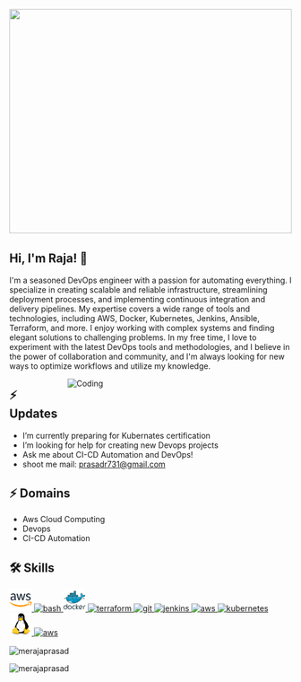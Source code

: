 <img src="https://cdn.faun.dev/prod/media/public/original_images/devOps-cloud-native.gif" width="100%" height="400"><br>
<h2 align="left">Hi, I'm Raja! 👋</h2>
<p align="left" > I'm a seasoned DevOps engineer with a passion for automating everything. I specialize in creating scalable and reliable infrastructure, streamlining deployment processes, and implementing continuous integration and delivery pipelines.
My expertise covers a wide range of tools and technologies, including AWS, Docker, Kubernetes, Jenkins, Ansible, Terraform, and more. I enjoy working with complex systems and finding elegant solutions to challenging problems. In my free time, I love to experiment with the latest DevOps tools and methodologies, and I believe in the power of collaboration and community, and I'm always looking for new ways to optimize workflows and utilize my knowledge.
</p>
<img align="right" alt="Coding" width="400" src="https://media3.giphy.com/media/qgQUggAC3Pfv687qPC/giphy.gif?cid=ecf05e47ezm0fn0fag604ku15f2pmpqlndnabqi2nzvhersi&ep=v1_gifs_search&rid=giphy.gif&ct=g">

## ⚡ Updates

-  I’m currently preparing for Kubernates certification<br/>
-  I’m looking for help for creating new Devops projects<br/>
-  Ask me about CI-CD Automation and DevOps!<br/>
-  shoot me mail: prasadr731@gmail.com<br/>

## ⚡ Domains
- Aws Cloud Computing
- Devops
- CI-CD Automation

## 🛠 Skills
<p align="left"> <a href="https://aws.amazon.com" target="_blank" rel="noreferrer"> <img src="https://raw.githubusercontent.com/devicons/devicon/master/icons/amazonwebservices/amazonwebservices-original-wordmark.svg" alt="aws" width="40" height="40"/> </a> <a href="https://www.gnu.org/software/bash/" target="_blank" rel="noreferrer"> <img src="https://www.vectorlogo.zone/logos/gnu_bash/gnu_bash-icon.svg" alt="bash" width="40" height="40"/> </a> <a href="https://www.docker.com/" target="_blank" rel="noreferrer"> <img src="https://raw.githubusercontent.com/devicons/devicon/master/icons/docker/docker-original-wordmark.svg" alt="docker" width="40" height="40"/>  </a> <a href="https://www.terraform.io/" target="_blank" > <img src="https://icons-for-free.com/iconfiles/png/512/Terraform-1329545833434920628.png" alt="terraform" width="40" height="40" /> </a> </a> <a href="https://git-scm.com/" target="_blank" rel="noreferrer"> <img src="https://www.vectorlogo.zone/logos/git-scm/git-scm-icon.svg" alt="git" width="40" height="40"/> </a> <a href="https://www.jenkins.io" target="_blank" rel="noreferrer"> <img src="https://www.vectorlogo.zone/logos/jenkins/jenkins-icon.svg" alt="jenkins" width="40" height="40"/> </a> </a> <a href="https://www.ansible.com/" target="_blank" > <img src="https://www.vectorlogo.zone/logos/ansible/ansible-icon.svg" alt="aws" width="40" height="40" /> </a> <a href="https://kubernetes.io" target="_blank" rel="noreferrer"> <img src="https://www.vectorlogo.zone/logos/kubernetes/kubernetes-icon.svg" alt="kubernetes" width="40" height="40"/> </a> <a href="https://www.linux.org/" target="_blank" rel="noreferrer"> <img src="https://raw.githubusercontent.com/devicons/devicon/master/icons/linux/linux-original.svg" alt="linux" width="40" height="40"/> </a>  </a> <a href="https://code.visualstudio.com/" target="_blank" > <img src="https://i.giphy.com/media/IdyAQJVN2kVPNUrojM/200.webp" alt="aws" width="40" height="40" /> </a> </p>



<p><img align="center" src="https://github-readme-stats.vercel.app/api?username=merajaprasad&show_icons=true&locale=en" alt="merajaprasad" /> 
<p><img align="left" src="https://github-readme-stats.vercel.app/api/top-langs?username=merajaprasad&show_icons=true&locale=en&layout=compact" alt="merajaprasad" /></p>







